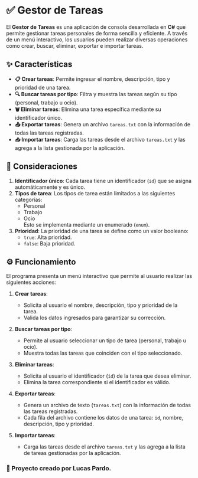 # ✅ Gestor de Tareas

El **Gestor de Tareas** es una aplicación de consola desarrollada en **C#** que permite gestionar tareas personales de forma sencilla y eficiente. A través de un menú interactivo, los usuarios pueden realizar diversas operaciones como crear, buscar, eliminar, exportar e importar tareas.

## ✨ Características

- **📋 Crear tareas**: Permite ingresar el nombre, descripción, tipo y prioridad de una tarea.
- **🔍 Buscar tareas por tipo**: Filtra y muestra las tareas según su tipo (personal, trabajo u ocio).
- **🗑️ Eliminar tareas**: Elimina una tarea específica mediante su identificador único.
- **📤 Exportar tareas**: Genera un archivo `tareas.txt` con la información de todas las tareas registradas.
- **📥 Importar tareas**: Carga las tareas desde el archivo `tareas.txt` y las agrega a la lista gestionada por la aplicación.

## 📌 Consideraciones

1. **Identificador único**: Cada tarea tiene un identificador (`id`) que se asigna automáticamente y es único.
2. **Tipos de tarea**: Los tipos de tarea están limitados a las siguientes categorías:
   - Personal
   - Trabajo
   - Ocio  
   Esto se implementa mediante un enumerado (`enum`).
3. **Prioridad**: La prioridad de una tarea se define como un valor booleano:
   - `true`: Alta prioridad.
   - `false`: Baja prioridad.

## ⚙️ Funcionamiento

El programa presenta un menú interactivo que permite al usuario realizar las siguientes acciones:

1. **Crear tareas**:
   - Solicita al usuario el nombre, descripción, tipo y prioridad de la tarea.
   - Valida los datos ingresados para garantizar su corrección.

2. **Buscar tareas por tipo**:
   - Permite al usuario seleccionar un tipo de tarea (personal, trabajo u ocio).
   - Muestra todas las tareas que coinciden con el tipo seleccionado.

3. **Eliminar tareas**:
   - Solicita al usuario el identificador (`id`) de la tarea que desea eliminar.
   - Elimina la tarea correspondiente si el identificador es válido.

4. **Exportar tareas**:
   - Genera un archivo de texto (`tareas.txt`) con la información de todas las tareas registradas.
   - Cada fila del archivo contiene los datos de una tarea: `id`, nombre, descripción, tipo y prioridad.

5. **Importar tareas**:
   - Carga las tareas desde el archivo `tareas.txt` y las agrega a la lista de tareas gestionadas por la aplicación.

### 📢 Proyecto creado por Lucas Pardo. 
